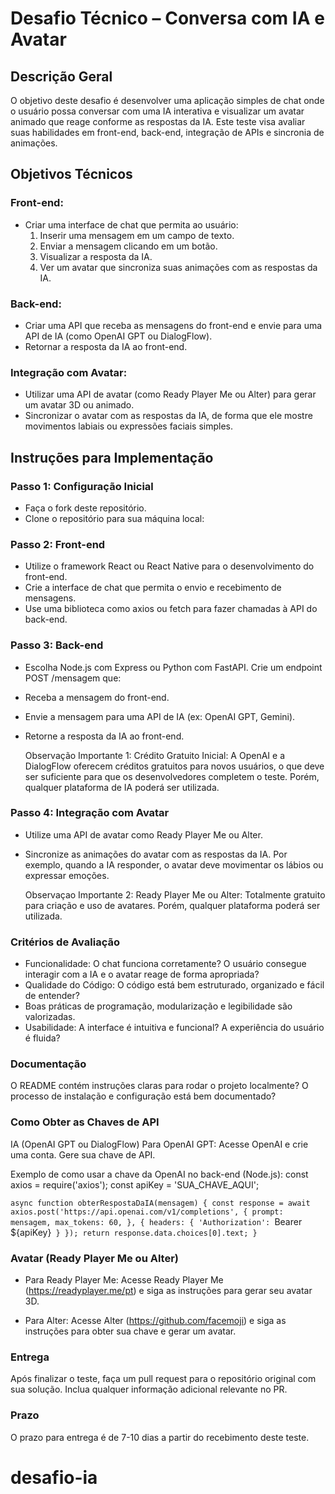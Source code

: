 # Desafio Técnico – Conversa com IA e Avatar

## Descrição Geral
O objetivo deste desafio é desenvolver uma aplicação simples de chat onde o usuário possa conversar com uma IA interativa e visualizar um avatar animado que reage conforme as respostas da IA. Este teste visa avaliar suas habilidades em front-end, back-end, integração de APIs e sincronia de animações.

## Objetivos Técnicos

### Front-end:
- Criar uma interface de chat que permita ao usuário:
  1. Inserir uma mensagem em um campo de texto.
  2. Enviar a mensagem clicando em um botão.
  3. Visualizar a resposta da IA.
  4. Ver um avatar que sincroniza suas animações com as respostas da IA.

### Back-end:
- Criar uma API que receba as mensagens do front-end e envie para uma API de IA (como OpenAI GPT ou DialogFlow).
- Retornar a resposta da IA ao front-end.

### Integração com Avatar:
- Utilizar uma API de avatar (como Ready Player Me ou Alter) para gerar um avatar 3D ou animado.
- Sincronizar o avatar com as respostas da IA, de forma que ele mostre movimentos labiais ou expressões faciais simples.

## Instruções para Implementação

### Passo 1: Configuração Inicial
- Faça o fork deste repositório.
- Clone o repositório para sua máquina local:

### Passo 2: Front-end
- Utilize o framework React ou React Native para o desenvolvimento do front-end.
- Crie a interface de chat que permita o envio e recebimento de mensagens.
- Use uma biblioteca como axios ou fetch para fazer chamadas à API do back-end.

### Passo 3: Back-end
- Escolha Node.js com Express ou Python com FastAPI.
Crie um endpoint POST /mensagem que:
- Receba a mensagem do front-end.
- Envie a mensagem para uma API de IA (ex: OpenAI GPT, Gemini).
- Retorne a resposta da IA ao front-end.

  Observação Importante 1:
  Crédito Gratuito Inicial: A OpenAI e a DialogFlow oferecem créditos gratuitos para novos usuários, o que deve ser suficiente para que os desenvolvedores completem o teste.
  Porém, qualquer plataforma de IA poderá ser utilizada.
  
### Passo 4: Integração com Avatar
- Utilize uma API de avatar como Ready Player Me ou Alter.
- Sincronize as animações do avatar com as respostas da IA. Por exemplo, quando a IA responder, o avatar deve movimentar os lábios ou expressar emoções.

  Observaçao Importante 2:
  Ready Player Me ou Alter: Totalmente gratuito para criação e uso de avatares.
  Porém, qualquer plataforma poderá ser utilizada.
  
### Critérios de Avaliação
- Funcionalidade:
  O chat funciona corretamente? O usuário consegue interagir com a IA e o avatar reage de forma apropriada?
- Qualidade do Código:
  O código está bem estruturado, organizado e fácil de entender?
- Boas práticas de programação, modularização e legibilidade são valorizadas.
- Usabilidade:
  A interface é intuitiva e funcional?
  A experiência do usuário é fluida?
  
### Documentação
O README contém instruções claras para rodar o projeto localmente?
O processo de instalação e configuração está bem documentado?

### Como Obter as Chaves de API
IA (OpenAI GPT ou DialogFlow)
Para OpenAI GPT:
Acesse OpenAI e crie uma conta.
Gere sua chave de API.

Exemplo de como usar a chave da OpenAI no back-end (Node.js):
const axios = require('axios');
const apiKey = 'SUA_CHAVE_AQUI';


`async function obterRespostaDaIA(mensagem) {
  const response = await axios.post('https://api.openai.com/v1/completions', {
    prompt: mensagem,
    max_tokens: 60,
  }, {
    headers: {
      'Authorization': `Bearer ${apiKey}`
    }
  });
  return response.data.choices[0].text;
}`

### Avatar (Ready Player Me ou Alter)
- Para Ready Player Me:
Acesse Ready Player Me (https://readyplayer.me/pt) e siga as instruções para gerar seu avatar 3D.

- Para Alter:
Acesse Alter (https://github.com/facemoji) e siga as instruções para obter sua chave e gerar um avatar.

### Entrega
Após finalizar o teste, faça um pull request para o repositório original com sua solução.
Inclua qualquer informação adicional relevante no PR.

### Prazo
O prazo para entrega é de 7-10 dias a partir do recebimento deste teste.


# desafio-ia
